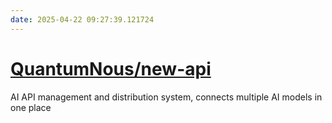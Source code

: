 ```yaml
---
date: 2025-04-22 09:27:39.121724
---
```


# [QuantumNous/new-api](https://github.com/QuantumNous/new-api)

AI API management and distribution system, connects multiple AI models in one place